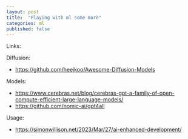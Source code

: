 ```yaml
---
layout: post
title:  "Playing with ml some more"
categories: ml
published: false
---
```


Links:


Diffusion:
- https://github.com/heejkoo/Awesome-Diffusion-Models

Models:
- https://www.cerebras.net/blog/cerebras-gpt-a-family-of-open-compute-efficient-large-language-models/
- https://github.com/nomic-ai/gpt4all

Usage:
- https://simonwillison.net/2023/Mar/27/ai-enhanced-development/
